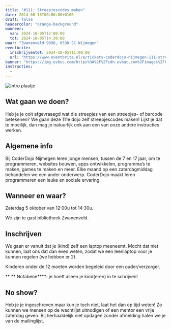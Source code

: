 ```yaml
---
title: "#111: Streepjescodes maken"
date: 2024-08-15T00:00:00+0100
draft: false
headercolor: "orange-background"
wanneer: 
  van: 2024-10-05T12:00:00
  tot: 2024-10-05T14:30:00
waar: "Zwanenveld 9098, 6538 SC Nijmegen"
eventbrite:
  inschrijventot: 2024-10-05T11:00:00
  url: "https://www.eventbrite.nl/e/tickets-coderdojo-nijmegen-111-streepjescodes-maken-995532022077"
banner: "https://img.evbuc.com/https%3A%2F%2Fcdn.evbuc.com%2Fimages%2F857305839%2F187233351803%2F1%2Foriginal.20240923-192118?h=200&w=450&auto=format%2Ccompress&q=75&sharp=10&rect=0%2C0%2C2160%2C1080&s=16a03453584892b4fedc8015f305cf82"
instructies:
  - 
---
```


![intro plaatje](https://img.evbuc.com/https%3A%2F%2Fcdn.evbuc.com%2Fimages%2F857305839%2F187233351803%2F1%2Foriginal.20240923-192118?h=200&w=450&auto=format%2Ccompress&q=75&sharp=10&rect=0%2C0%2C2160%2C1080&s=16a03453584892b4fedc8015f305cf82)


## Wat gaan we doen?

Heb je je ooit afgevraaagd wat die streepjes van een streepjes- of barcode betekenen? We gaan deze 111e dojo zelf streepjescodes maken!
Lijkt je dat te moeilijk, dan mag je natuurlijk ook aan een van onze andere instructies werken.




<!--more-->


## Algemene info

Bij CoderDojo Nijmegen leren jonge mensen, tussen de 7 en 17 jaar, om te programmeren, websites bouwen, apps ontwikkelen, programma’s te maken, games te maken en meer. Elke maand op een zaterdagmiddag behandelen we een ander onderwerp. CoderDojo maakt leren programmeren een leuke en sociale ervaring.



## Wanneer en waar?

Zaterdag 5 oktober van 12:00u tot 14:30u.

We zijn te gast bibliotheek Zwanenveld.



## Inschrijven

We gaan er vanuit dat je (kind) zelf een laptop meeneemt. Mocht dat niet kunnen, laat ons dat dan even weten, zodat we een leenlaptop voor je kunnen regelen (we hebben er 2).

Kinderen onder de 12 moeten worden begeleid door een ouder/verzorger.


** 
** Notabene****: je hoeft alleen je kind(eren) in te schrijven!



## No show?

Heb je je ingeschreven maar kun je toch niet, laat het dan op tijd weten! Zo kunnen we mensen op de wachtlijst uitnodigen of een mentor een vrije zaterdag geven. Bij herhaaldelijk niet opdagen zonder afmelding halen we je van de mailinglijst.